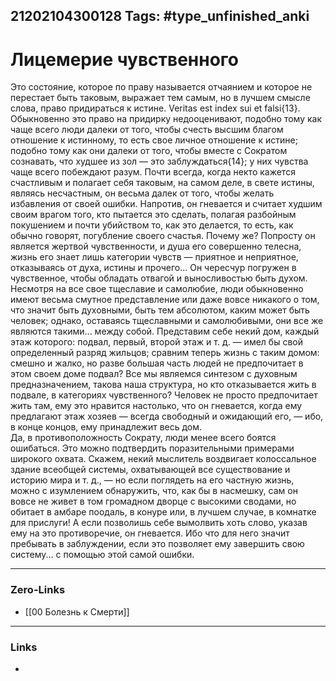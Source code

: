 21202104300128
Tags: #type_unfinished_anki
---
# Лицемерие чувственного

Это состояние, которое по праву называется отчаянием и которое не перестает быть таковым, выражает тем самым, но в лучшем смысле слова, право придираться к истине. Veritas est index sui et falsi{13}. Обыкновенно это право на придирку недооценивают, подобно тому как чаще всего люди далеки от того, чтобы счесть высшим благом отношение к истинному, то есть свое личное отношение к истине; подобно тому как они далеки от того, чтобы вместе с Сократом сознавать, что худшее из зол — это заблуждаться{14}; у них чувства чаще всего побеждают разум. Почти всегда, когда некто кажется счастливым и полагает себя таковым, на самом деле, в свете истины, являясь несчастным, он весьма далек от того, чтобы желать избавления от своей ошибки. Напротив, он гневается и считает худшим своим врагом того, кто пытается это сделать, полагая разбойным покушением и почти убийством то, как это делается, то есть, как обычно говорят, погубление своего счастья. Почему же? Попросту он является жертвой чувственности, и душа его совершенно телесна, жизнь его знает лишь категории чувств — приятное и неприятное, отказываясь от духа, истины и прочего... Он чересчур погружен в чувственное, чтобы обладать отвагой и выносливостью быть духом. Несмотря на все свое тщеславие и самолюбие, люди обыкновенно имеют весьма смутное представление или даже вовсе никакого о том, что значит быть духовными, быть тем абсолютом, каким может быть человек; однако, оставаясь тщеславными и самолюбивыми, они все же являются такими... между собой. Представим себе некий дом, каждый этаж которого: подвал, первый, второй этаж и т. д. — имел бы свой определенный разряд жильцов; сравним теперь жизнь с таким домом: смешно и жалко, но разве большая часть людей не предпочитает в этом своем доме подвал? Все мы являемся синтезом с духовным предназначением, такова наша структура, но кто отказывается жить в подвале, в категориях чувственного? Человек не просто предпочитает жить там, ему это нравится настолько, что он гневается, когда ему предлагают этаж хозяев — всегда свободный и ожидающий его, — ибо, в конце концов, ему принадлежит весь дом.<br>Да, в противоположность Сократу, люди менее всего боятся ошибаться. Это можно подтвердить поразительными примерами широкого охвата. Скажем, некий мыслитель воздвигает колоссальное здание всеобщей системы, охватывающей все существование и историю мира и т. д., — но если поглядеть на его частную жизнь, можно с изумлением обнаружить, что, как бы в насмешку, сам он вовсе не живет в том громадном дворце с высокими сводами, но обитает в амбаре поодаль, в конуре или, в лучшем случае, в комнатке для прислуги! А если позволишь себе вымолвить хоть слово, указав ему на это противоречие, он гневается. Ибо что для него значит пребывать в заблуждении, если это позволяет ему завершить свою систему... с помощью этой самой ошибки.

---
### Zero-Links
- [[00 Болезнь к Смерти]]
---
### Links
-